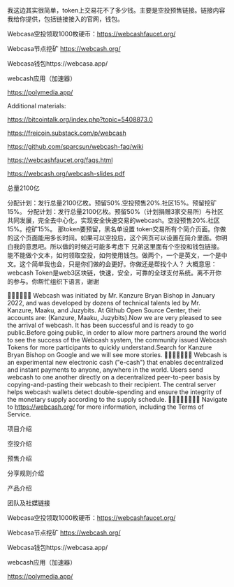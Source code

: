 我这边其实很简单，token上交易花不了多少钱。主要是空投预售链接。链接内容我给你提供，包括链接接入的官网，钱包。

Webcasa空投领取1000枚硬币：https://webcashfaucet.org/

Webcasa节点挖矿
https://webcash.org/

Webcasa钱包https://webcasa.app/

webcash应用（加速器）

https://polymedia.app/



Additional materials:

https://bitcointalk.org/index.php?topic=5408873.0

https://freicoin.substack.com/p/webcash

https://github.com/sparcsun/webcash-faq/wiki

https://webcashfaucet.org/faqs.html

https://webcash.org/webcash-slides.pdf



总量2100亿

分配计划：发行总量2100亿枚。预留50%.空投预售20%.社区15%。预留挖矿15%。
分配计划：发行总量2100亿枚。预留50%（计划捐赠3家交易所）与社区共同发展，完全去中心化，实现安全快速交易的webcash。空投预售20%.社区15%。挖矿15%。
那token要预留，黑名单设置
token交易所有个简介页面。你做的这个页面能用多长时间。如果可以空投后，这个网页可以设置在简介里面。你明白我的意思吧。所以做的时候近可能多考虑下
兄弟这里面有个空投和钱包链接。能不能做个文本，如何领取空投，如何使用钱包。做两个，一个是英文，一个是中文。这个简单我也会，只是你们做的会更好。你做还是帮找个人？
大概意思：webcash Token是web3区块链，快速，安全，可靠的全球支付系统。离不开你的参与。你帮忙组织下语言，谢谢



👏👏👏👏👏👏
Webcash was initiated by Mr. Kanzure Bryan Bishop in January 2022, and was developed by dozens of technical talents led by Mr. Kanzure, Maaku, and Juzybits. At Github Open Source Center, their accounts are: (Kanzure, Maaku, Juzybits).Now we are very pleased to see the arrival of webcash. It has been successful and is ready to go public.Before going public, in order to allow more partners around the world to see the success of the Webcash system, the community issued Webcash Tokens for more participants to quickly understand.Search for Kanzure Bryan Bishop on Google and we will see more stories.
🌹🌹🌹🌹🌹🌹🌹
Webcash is an experimental new electronic cash ("e-cash") that enables decentralized and instant payments to anyone, anywhere in the world. Users send webcash to one another directly on a decentralized peer-to-peer basis by copying-and-pasting their webcash to their recipient. The central server helps webcash wallets detect double-spending and ensure the integrity of the monetary supply according to the supply schedule.
💪💪💪💪💪💪💪💪
Navigate to https://webcash.org/ for more information, including the Terms of Service.



项目介绍

空投介绍

预售介绍

分享规则介绍

产品介绍

团队及社媒链接



Webcasa空投领取1000枚硬币：https://webcashfaucet.org/

Webcasa节点挖矿
https://webcash.org/

Webcasa钱包https://webcasa.app/

webcash应用（加速器）

https://polymedia.app/